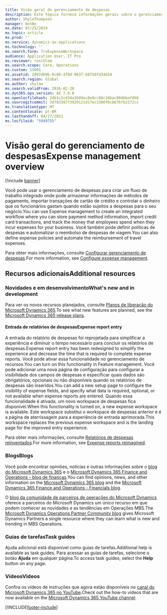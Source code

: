 ```yaml
---
title: Visão geral do gerenciamento de despesas
description: Este tópico fornece informações gerais sobre o gerenciamento de despesas e links para recursos adicionais. Você pode usar o gerenciamento de despesas para criar um fluxo de trabalho integrado onde pode armazenar informações de métodos de pagamento, importar transações de cartão de crédito e controlar o dinheiro que os funcionários gastam quando estão sujeitos a despesas para o seu negócio.
author: ShylaThompson
manager: AnnBe
ms.date: 07/25/2019
ms.topic: article
ms.prod: ''
ms.service: dynamics-ax-applications
ms.technology: ''
ms.search.form: TrvExpenseWorkspace
audience: Application User, IT Pro
ms.reviewer: roschlom
ms.search.scope: Core, Operations
ms.custom: 15001
ms.assetid: 2d97d69b-9c08-4f0d-9637-68759fd34d34
ms.search.region: Global
ms.author: shylaw
ms.search.validFrom: 2016-02-28
ms.dyn365.ops.version: AX 7.0.0
ms.openlocfilehash: 2db1c2cd34a2b99ac8e0cc88c34bac804bbafdb6
ms.sourcegitcommit: 3d78338773929121d17ec3386f6cb67bfb2272cc
ms.translationtype: HT
ms.contentlocale: pt-BR
ms.lasthandoff: 04/27/2021
ms.locfileid: "5949755"
---
```

# <a name="expense-management-overview"></a><span data-ttu-id="bcae0-104">Visão geral do gerenciamento de despesas</span><span class="sxs-lookup"><span data-stu-id="bcae0-104">Expense management overview</span></span>

[!include [banner](../includes/banner.md)]

<span data-ttu-id="bcae0-105">Você pode usar o gerenciamento de despesas para criar um fluxo de trabalho integrado onde pode armazenar informações de métodos de pagamento, importar transações de cartão de crédito e controlar o dinheiro que os funcionários gastam quando estão sujeitos a despesas para o seu negócio.</span><span class="sxs-lookup"><span data-stu-id="bcae0-105">You can use Expense management to create an integrated workflow where you can store payment method information, import credit card transactions, and track the money that employees spend when they incur expenses for your business.</span></span> <span data-ttu-id="bcae0-106">Você também pode definir políticas de despesas e automatizar o reembolso de despesas de viagem.</span><span class="sxs-lookup"><span data-stu-id="bcae0-106">You can also define expense policies and automate the reimbursement of travel expenses.</span></span>

<span data-ttu-id="bcae0-107">Para obter mais informações, consulte [Configurar gerenciamento de despesas](plan-expense-management.md).</span><span class="sxs-lookup"><span data-stu-id="bcae0-107">For more information, see [Configure expense management](plan-expense-management.md).</span></span>

## <a name="additional-resources"></a><span data-ttu-id="bcae0-108">Recursos adicionais</span><span class="sxs-lookup"><span data-stu-id="bcae0-108">Additional resources</span></span>

### <a name="whats-new-and-in-development"></a><span data-ttu-id="bcae0-109">Novidades e em desenvolvimento</span><span class="sxs-lookup"><span data-stu-id="bcae0-109">What's new and in development</span></span>

<span data-ttu-id="bcae0-110">Para ver os novos recursos planejados, consulte [Planos de liberação do Microsoft Dynamics 365](/dynamics365/release-plans/).</span><span class="sxs-lookup"><span data-stu-id="bcae0-110">To see what new features are planned, see the [Microsoft Dynamics 365 release plans](/dynamics365/release-plans/).</span></span>

#### <a name="expense-report-entry"></a><span data-ttu-id="bcae0-111">Entrada de relatórios de despesas</span><span class="sxs-lookup"><span data-stu-id="bcae0-111">Expense report entry</span></span>

<span data-ttu-id="bcae0-112">A entrada do relatório de despesas foi reprojetada para simplificar a experiência e diminuir o tempo necessário para concluir os relatórios de despesas.</span><span class="sxs-lookup"><span data-stu-id="bcae0-112">Expense report entry has been redesigned to simplify the experience and decrease the time that is required to complete expense reports.</span></span> <span data-ttu-id="bcae0-113">Você pode ativar essa funcionalidade no gerenciamento de recursos.</span><span class="sxs-lookup"><span data-stu-id="bcae0-113">You can turn on this functionality in Feature management.</span></span> <span data-ttu-id="bcae0-114">Você pode adicionar uma nova página de configuração para configurar a visibilidade dos campos de despesas e especificar quais dados são obrigatórios, opcionais ou não disponíveis quando os relatórios de despesas são inseridos.</span><span class="sxs-lookup"><span data-stu-id="bcae0-114">You can add a new setup page to configure the visibility of expense fields, and specify what data is required, optional, or not available when expense reports are entered.</span></span> <span data-ttu-id="bcae0-115">Quando essa funcionalidade é ativada, um novo workspace de despesas fica disponível.</span><span class="sxs-lookup"><span data-stu-id="bcae0-115">When this functionality is turned on, a new expense workspace is available.</span></span> <span data-ttu-id="bcae0-116">Este workspace substitui o workspace de despesas anterior e é a página de aterrissagem para a experiência de entrada aprimorada.</span><span class="sxs-lookup"><span data-stu-id="bcae0-116">This workspace replaces the previous expense workspace and is the landing page for the improved entry experience.</span></span>

<span data-ttu-id="bcae0-117">Para obter mais informações, consulte [Relatórios de despesas reinventados](ExpenseWorkspaceNew.md).</span><span class="sxs-lookup"><span data-stu-id="bcae0-117">For more information, see [Expense reports reimagined](ExpenseWorkspaceNew.md).</span></span>

### <a name="blogs"></a><span data-ttu-id="bcae0-118">Blogs</span><span class="sxs-lookup"><span data-stu-id="bcae0-118">Blogs</span></span>

<span data-ttu-id="bcae0-119">Você pode encontrar opiniões, notícias e outras informações sobre o [blog do Microsoft Dynamics 365](https://community.dynamics.com/b/msftdynamicsblog?c=Enterprise) e o [Microsoft Dynamics 365 Finance and Operations - blog de finanças](https://community.dynamics.com/365/financeandoperations/b/financials).</span><span class="sxs-lookup"><span data-stu-id="bcae0-119">You can find opinions, news, and other information on the [Microsoft Dynamics 365 blog](https://community.dynamics.com/b/msftdynamicsblog?c=Enterprise) and the [Microsoft Dynamics 365 Finance and Operations - Financials blog](https://community.dynamics.com/365/financeandoperations/b/financials).</span></span>

<span data-ttu-id="bcae0-120">O [blog da comunidade de parceiros de operações do Microsoft Dynamics](https://community.dynamics.com/partner/b/operationspartnercommunityblog) oferece a parceiros do Microsoft Dynamics um único recurso em que podem conhecer as novidades e as tendências em Operações MBS.</span><span class="sxs-lookup"><span data-stu-id="bcae0-120">The [Microsoft Dynamics Operations Partner Community blog](https://community.dynamics.com/partner/b/operationspartnercommunityblog) gives Microsoft Dynamics Partners a single resource where they can learn what is new and trending in MBS Operations.</span></span>

### <a name="task-guides"></a><span data-ttu-id="bcae0-121">Guias de tarefas</span><span class="sxs-lookup"><span data-stu-id="bcae0-121">Task guides</span></span>

<span data-ttu-id="bcae0-122">Ajuda adicional está disponível como guias de tarefas.</span><span class="sxs-lookup"><span data-stu-id="bcae0-122">Additional help is available as task guides.</span></span> <span data-ttu-id="bcae0-123">Para acessar as guias de tarefas, selecione o botão **Ajuda** em qualquer página.</span><span class="sxs-lookup"><span data-stu-id="bcae0-123">To access task guides, select the **Help** button on any page.</span></span>

### <a name="videos"></a><span data-ttu-id="bcae0-124">Vídeos</span><span class="sxs-lookup"><span data-stu-id="bcae0-124">Videos</span></span>

<span data-ttu-id="bcae0-125">Confira os vídeos de instruções que agora estão disponíveis no [canal do Microsoft Dynamics 365 no YouTube](https://www.youtube.com/channel/UCJGCg4rB3QSs8y_1FquelBQ).</span><span class="sxs-lookup"><span data-stu-id="bcae0-125">Check out the how-to videos that are now available on the [Microsoft Dynamics 365 YouTube channel](https://www.youtube.com/channel/UCJGCg4rB3QSs8y_1FquelBQ).</span></span>


[!INCLUDE[footer-include](../includes/footer-banner.md)]